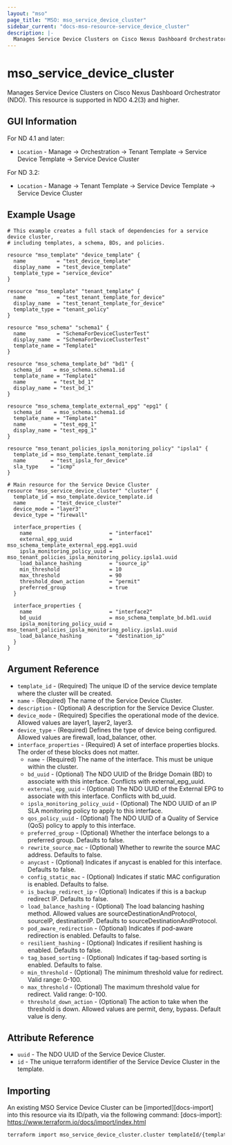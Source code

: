 ```yaml
---
layout: "mso"
page_title: "MSO: mso_service_device_cluster"
sidebar_current: "docs-mso-resource-service_device_cluster"
description: |-
  Manages Service Device Clusters on Cisco Nexus Dashboard Orchestrator (NDO)
---
```


# mso_service_device_cluster #

Manages Service Device Clusters on Cisco Nexus Dashboard Orchestrator (NDO). This resource is supported in NDO 4.2(3) and higher.


## GUI Information ##
For ND 4.1 and later:
* `Location` - Manage -> Orchestration -> Tenant Template -> Service Device Template -> Service Device Cluster

For ND 3.2:
* `Location` - Manage -> Tenant Template -> Service Device Template -> Service Device Cluster

## Example Usage ##

```hcl
# This example creates a full stack of dependencies for a service device cluster,
# including templates, a schema, BDs, and policies.

resource "mso_template" "device_template" {
  name          = "test_device_template"
  display_name  = "test_device_template"
  template_type = "service_device"
}

resource "mso_template" "tenant_template" {
  name          = "test_tenant_template_for_device"
  display_name  = "test_tenant_template_for_device"
  template_type = "tenant_policy"
}

resource "mso_schema" "schema1" {
  name          = "SchemaForDeviceClusterTest"
  display_name  = "SchemaForDeviceClusterTest"
  template_name = "Template1"
}

resource "mso_schema_template_bd" "bd1" {
  schema_id    = mso_schema.schema1.id
  template_name = "Template1"
  name         = "test_bd_1"
  display_name = "test_bd_1"
}

resource "mso_schema_template_external_epg" "epg1" {
  schema_id    = mso_schema.schema1.id
  template_name = "Template1"
  name         = "test_epg_1"
  display_name = "test_epg_1"
}

resource "mso_tenant_policies_ipsla_monitoring_policy" "ipsla1" {
  template_id = mso_template.tenant_template.id
  name        = "test_ipsla_for_device"
  sla_type    = "icmp"
}

# Main resource for the Service Device Cluster
resource "mso_service_device_cluster" "cluster" {
  template_id = mso_template.device_template.id
  name        = "test_device_cluster"
  device_mode = "layer3"
  device_type = "firewall"

  interface_properties {
    name                         = "interface1"
    external_epg_uuid            = mso_schema_template_external_epg.epg1.uuid
    ipsla_monitoring_policy_uuid = mso_tenant_policies_ipsla_monitoring_policy.ipsla1.uuid
    load_balance_hashing         = "source_ip"
    min_threshold                = 10
    max_threshold                = 90
    threshold_down_action        = "permit"
    preferred_group              = true
  }

  interface_properties {
    name                         = "interface2"
    bd_uuid                      = mso_schema_template_bd.bd1.uuid
    ipsla_monitoring_policy_uuid = mso_tenant_policies_ipsla_monitoring_policy.ipsla1.uuid
    load_balance_hashing         = "destination_ip"
  }
}
```

## Argument Reference ##

* `template_id` - (Required) The unique ID of the service device template where the cluster will be created.
* `name` - (Required) The name of the Service Device Cluster.
* `description` - (Optional) A description for the Service Device Cluster.
* `device_mode` - (Required) Specifies the operational mode of the device. Allowed values are layer1, layer2, layer3.
* `device_type` - (Required) Defines the type of device being configured. Allowed values are firewall, load_balancer, other.
* `interface_properties` - (Required) A set of interface properties blocks. The order of these blocks does not matter.
  * `name` - (Required) The name of the interface. This must be unique within the cluster.
  * `bd_uuid` - (Optional) The NDO UUID of the Bridge Domain (BD) to associate with this interface. Conflicts with external_epg_uuid.
  * `external_epg_uuid` - (Optional) The NDO UUID of the External EPG to associate with this interface. Conflicts with bd_uuid.
  * `ipsla_monitoring_policy_uuid` - (Optional) The NDO UUID of an IP SLA monitoring policy to apply to this interface.
  * `qos_policy_uuid` - (Optional) The NDO UUID of a Quality of Service (QoS) policy to apply to this interface.
  * `preferred_group` - (Optional) Whether the interface belongs to a preferred group. Defaults to false.
  * `rewrite_source_mac` - (Optional) Whether to rewrite the source MAC address. Defaults to false.
  * `anycast` - (Optional) Indicates if anycast is enabled for this interface. Defaults to false.
  * `config_static_mac` - (Optional) Indicates if static MAC configuration is enabled. Defaults to false.
  * `is_backup_redirect_ip` - (Optional) Indicates if this is a backup redirect IP. Defaults to false.
  * `load_balance_hashing` - (Optional) The load balancing hashing method. Allowed values are sourceDestinationAndProtocol, sourceIP, destinationIP. Defaults to sourceDestinationAndProtocol.
  * `pod_aware_redirection` - (Optional) Indicates if pod-aware redirection is enabled. Defaults to false.
  * `resilient_hashing` - (Optional) Indicates if resilient hashing is enabled. Defaults to false.
  * `tag_based_sorting` - (Optional) Indicates if tag-based sorting is enabled. Defaults to false.
  * `min_threshold` - (Optional) The minimum threshold value for redirect. Valid range: 0-100.
  * `max_threshold` - (Optional) The maximum threshold value for redirect. Valid range: 0-100.
  * `threshold_down_action` - (Optional) The action to take when the threshold is down. Allowed values are permit, deny, bypass. Default value is deny.

## Attribute Reference ##

* `uuid` - The NDO UUID of the Service Device Cluster.
* `id` - The unique terraform identifier of the Service Device Cluster in the template.

## Importing ##

An existing MSO Service Device Cluster can be [imported][docs-import] into this resource via its ID/path, via the following command: [docs-import]: https://www.terraform.io/docs/import/index.html


```bash
terraform import mso_service_device_cluster.cluster templateId/{template_id}/ServiceDeviceCluster/{name}
```